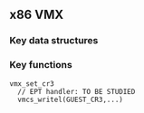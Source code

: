 ## x86 VMX

### Key data structures


### Key functions

```
vmx_set_cr3
  // EPT handler: TO BE STUDIED
  vmcs_writel(GUEST_CR3,...)
```
